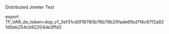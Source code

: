 Distributed Jmeter Test


export TF_VAR_do_token=dop_v1_3ef31cd0f18780b76b79b29fade6fbd7f4c87f2a921d0eb254cb92204de3ffd3